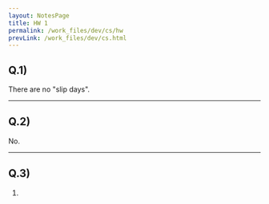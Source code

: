 ```yaml
---
layout: NotesPage
title: HW 1
permalink: /work_files/dev/cs/hw
prevLink: /work_files/dev/cs.html
---
```


## Q.1)


There are no "slip days".

***

## Q.2)

No.

***

## Q.3)

1. 